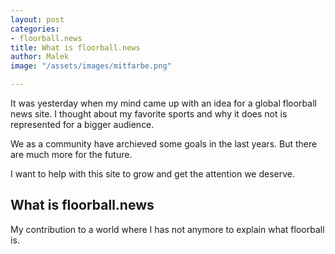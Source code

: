 ```yaml
---
layout: post
categories:
- floorball.news
title: What is floorball.news
author: Malek
image: "/assets/images/mitfarbe.png"

---
```

It was yesterday when my mind came up with an idea for a global floorball news site. I thought about my favorite sports and why it does not is represented for a bigger audience.

We as a community have archieved some goals in the last years. But there are much more for the future.

I want to help with this site to grow and get the attention we deserve.

## What is floorball.news

My contribution to a world where I has not anymore to explain what floorball is.